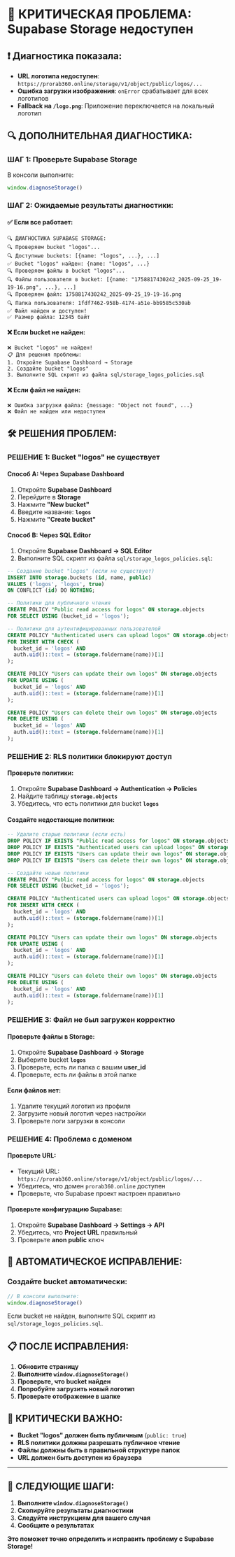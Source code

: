 # 🚨 КРИТИЧЕСКАЯ ПРОБЛЕМА: Supabase Storage недоступен

## ❗ Диагностика показала:
- **URL логотипа недоступен**: `https://prorab360.online/storage/v1/object/public/logos/...`
- **Ошибка загрузки изображения**: `onError` срабатывает для всех логотипов
- **Fallback на `/logo.png`**: Приложение переключается на локальный логотип

## 🔍 ДОПОЛНИТЕЛЬНАЯ ДИАГНОСТИКА:

### **ШАГ 1: Проверьте Supabase Storage**
В консоли выполните:
```javascript
window.diagnoseStorage()
```

### **ШАГ 2: Ожидаемые результаты диагностики:**

#### **✅ Если все работает:**
```
🔍 ДИАГНОСТИКА SUPABASE STORAGE:
🔍 Проверяем bucket "logos"...
🔍 Доступные buckets: [{name: "logos", ...}, ...]
✅ Bucket "logos" найден: {name: "logos", ...}
🔍 Проверяем файлы в bucket "logos"...
🔍 Файлы пользователя в bucket: [{name: "1758817430242_2025-09-25_19-19-16.png", ...}, ...]
🔍 Проверяем файл: 1758817430242_2025-09-25_19-19-16.png
🔍 Папка пользователя: 1fdf7462-958b-4174-a51e-bb9585c530ab
✅ Файл найден и доступен!
✅ Размер файла: 12345 байт
```

#### **❌ Если bucket не найден:**
```
❌ Bucket "logos" не найден!
📋 Для решения проблемы:
1. Откройте Supabase Dashboard → Storage
2. Создайте bucket "logos"
3. Выполните SQL скрипт из файла sql/storage_logos_policies.sql
```

#### **❌ Если файл не найден:**
```
❌ Ошибка загрузки файла: {message: "Object not found", ...}
❌ Файл не найден или недоступен
```

## 🛠️ РЕШЕНИЯ ПРОБЛЕМ:

### **РЕШЕНИЕ 1: Bucket "logos" не существует**

#### **Способ A: Через Supabase Dashboard**
1. Откройте **Supabase Dashboard**
2. Перейдите в **Storage**
3. Нажмите **"New bucket"**
4. Введите название: **`logos`**
5. Нажмите **"Create bucket"**

#### **Способ B: Через SQL Editor**
1. Откройте **Supabase Dashboard → SQL Editor**
2. Выполните SQL скрипт из файла `sql/storage_logos_policies.sql`:

```sql
-- Создание bucket "logos" (если не существует)
INSERT INTO storage.buckets (id, name, public)
VALUES ('logos', 'logos', true)
ON CONFLICT (id) DO NOTHING;

-- Политики для публичного чтения
CREATE POLICY "Public read access for logos" ON storage.objects
FOR SELECT USING (bucket_id = 'logos');

-- Политики для аутентифицированных пользователей
CREATE POLICY "Authenticated users can upload logos" ON storage.objects
FOR INSERT WITH CHECK (
  bucket_id = 'logos' AND 
  auth.uid()::text = (storage.foldername(name))[1]
);

CREATE POLICY "Users can update their own logos" ON storage.objects
FOR UPDATE USING (
  bucket_id = 'logos' AND 
  auth.uid()::text = (storage.foldername(name))[1]
);

CREATE POLICY "Users can delete their own logos" ON storage.objects
FOR DELETE USING (
  bucket_id = 'logos' AND 
  auth.uid()::text = (storage.foldername(name))[1]
);
```

### **РЕШЕНИЕ 2: RLS политики блокируют доступ**

#### **Проверьте политики:**
1. Откройте **Supabase Dashboard → Authentication → Policies**
2. Найдите таблицу **`storage.objects`**
3. Убедитесь, что есть политики для bucket **`logos`**

#### **Создайте недостающие политики:**
```sql
-- Удалите старые политики (если есть)
DROP POLICY IF EXISTS "Public read access for logos" ON storage.objects;
DROP POLICY IF EXISTS "Authenticated users can upload logos" ON storage.objects;
DROP POLICY IF EXISTS "Users can update their own logos" ON storage.objects;
DROP POLICY IF EXISTS "Users can delete their own logos" ON storage.objects;

-- Создайте новые политики
CREATE POLICY "Public read access for logos" ON storage.objects
FOR SELECT USING (bucket_id = 'logos');

CREATE POLICY "Authenticated users can upload logos" ON storage.objects
FOR INSERT WITH CHECK (
  bucket_id = 'logos' AND 
  auth.uid()::text = (storage.foldername(name))[1]
);

CREATE POLICY "Users can update their own logos" ON storage.objects
FOR UPDATE USING (
  bucket_id = 'logos' AND 
  auth.uid()::text = (storage.foldername(name))[1]
);

CREATE POLICY "Users can delete their own logos" ON storage.objects
FOR DELETE USING (
  bucket_id = 'logos' AND 
  auth.uid()::text = (storage.foldername(name))[1]
);
```

### **РЕШЕНИЕ 3: Файл не был загружен корректно**

#### **Проверьте файлы в Storage:**
1. Откройте **Supabase Dashboard → Storage**
2. Выберите bucket **`logos`**
3. Проверьте, есть ли папка с вашим **user_id**
4. Проверьте, есть ли файлы в этой папке

#### **Если файлов нет:**
1. Удалите текущий логотип из профиля
2. Загрузите новый логотип через настройки
3. Проверьте логи загрузки в консоли

### **РЕШЕНИЕ 4: Проблема с доменом**

#### **Проверьте URL:**
- Текущий URL: `https://prorab360.online/storage/v1/object/public/logos/...`
- Убедитесь, что домен `prorab360.online` доступен
- Проверьте, что Supabase проект настроен правильно

#### **Проверьте конфигурацию Supabase:**
1. Откройте **Supabase Dashboard → Settings → API**
2. Убедитесь, что **Project URL** правильный
3. Проверьте **anon public** ключ

## 🔧 АВТОМАТИЧЕСКОЕ ИСПРАВЛЕНИЕ:

### **Создайте bucket автоматически:**
```javascript
// В консоли выполните:
window.diagnoseStorage()
```

Если bucket не найден, выполните SQL скрипт из `sql/storage_logos_policies.sql`.

## 📋 ПОСЛЕ ИСПРАВЛЕНИЯ:

1. **Обновите страницу**
2. **Выполните `window.diagnoseStorage()`**
3. **Проверьте, что bucket найден**
4. **Попробуйте загрузить новый логотип**
5. **Проверьте отображение в шапке**

## 🚨 КРИТИЧЕСКИ ВАЖНО:

- **Bucket "logos" должен быть публичным** (`public: true`)
- **RLS политики должны разрешать публичное чтение**
- **Файлы должны быть в правильной структуре папок**
- **URL должен быть доступен из браузера**

---

## 🎯 СЛЕДУЮЩИЕ ШАГИ:

1. **Выполните `window.diagnoseStorage()`**
2. **Скопируйте результаты диагностики**
3. **Следуйте инструкциям для вашего случая**
4. **Сообщите о результатах**

**Это поможет точно определить и исправить проблему с Supabase Storage!**
